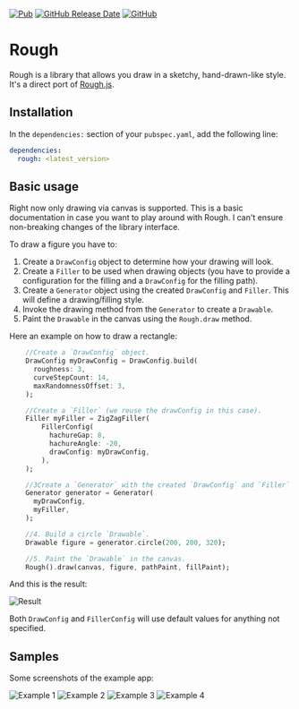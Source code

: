 [![Pub](https://img.shields.io/pub/v/rough?label=latest%20version)](https://pub.dev/packages/rough)
[![GitHub Release Date](https://img.shields.io/github/release-date/sergiandreplace/flutter_rough)](https://pub.dev/packages/rough)
[![GitHub](https://img.shields.io/github/license/sergiandreplace/flutter_rough)](https://github.com/sergiandreplace/flutter_rough/blob/master/LICENSE)

# Rough

Rough is a library that allows you draw in a sketchy, hand-drawn-like style. It's a direct port of [Rough.js](https://roughjs.com/).

## Installation

In the `dependencies:` section of your `pubspec.yaml`, add the following line:

```yaml
dependencies:
  rough: <latest_version>
```
## Basic usage

Right now only drawing via canvas is supported. This is a basic documentation in case you want to play around with Rough. I can't ensure non-breaking changes of the library interface.

To draw a figure you have to:

1. Create a `DrawConfig` object to determine how your drawing will look.
2. Create a `Filler` to be used when drawing objects (you have to provide a configuration for the filling and a `DrawConfig` for the filling path).
3. Create a `Generator` object using the created `DrawConfig` and `Filler`. This will define a drawing/filling style.
4. Invoke the drawing method from the `Generator` to create a `Drawable`.
5. Paint the `Drawable` in the canvas using the `Rough.draw` method.

Here an example on how to draw a rectangle:

```dart
    //Create a `DrawConfig` object.
    DrawConfig myDrawConfig = DrawConfig.build(
      roughness: 3,
      curveStepCount: 14,
      maxRandomnessOffset: 3,
    );

    //Create a `Filler` (we reuse the drawConfig in this case).
    Filler myFiller = ZigZagFiller(
        FillerConfig(
          hachureGap: 8,
          hachureAngle: -20,
          drawConfig: myDrawConfig,
        ),
    );

    //3Create a `Generator` with the created `DrawConfig` and `Filler`
    Generator generator = Generator(
      myDrawConfig,
      myFiller,
    );

    //4. Build a circle `Drawable`.
    Drawable figure = generator.circle(200, 200, 320);

    //5. Paint the `Drawable` in the canvas.
    Rough().draw(canvas, figure, pathPaint, fillPaint);
```

And this is the result:

![Result](https://raw.githubusercontent.com/sergiandreplace/flutter_rough/master/screenshots/circle.png)

Both `DrawConfig` and `FillerConfig` will use default values for anything not specified.

## Samples

Some screenshots of the example app:


![Example 1](https://raw.githubusercontent.com/sergiandreplace/flutter_rough/master/screenshots/example_app_1.png)
![Example 2](https://raw.githubusercontent.com/sergiandreplace/flutter_rough/master/screenshots/example_app_2.png)
![Example 3](https://raw.githubusercontent.com/sergiandreplace/flutter_rough/master/screenshots/example_app_3.png)
![Example 4](https://raw.githubusercontent.com/sergiandreplace/flutter_rough/master/screenshots/example_app_4.png)
